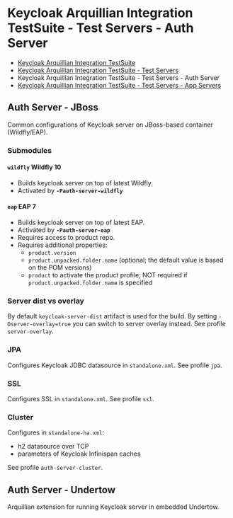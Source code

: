 # Keycloak Arquillian Integration TestSuite - Test Servers - Auth Server

- [Keycloak Arquillian Integration TestSuite](../../README.md)
- [Keycloak Arquillian Integration TestSuite - Test Servers](../README.md)
- Keycloak Arquillian Integration TestSuite - Test Servers - Auth Server
- [Keycloak Arquillian Integration TestSuite - Test Servers - App Servers](../app-server/README.md)

## Auth Server - JBoss

Common configurations of Keycloak server on JBoss-based container (Wildfly/EAP).

### Submodules

#### `wildfly` Wildfly 10
 - Builds keycloak server on top of latest Wildfly.
 - Activated by __`-Pauth-server-wildfly`__

#### `eap` EAP 7
 - Builds keycloak server on top of latest EAP.
 - Activated by __`-Pauth-server-eap`__
 - Requires access to product repo.
 - Requires additional properties:
   - `product.version`
   - `product.unpacked.folder.name` (optional; the default value is based on the POM versions)
   - `product` to activate the product profile; NOT required if `product.unpacked.folder.name` is specified

### Server dist vs overlay

By default `keycloak-server-dist` artifact is used for the build.
By setting `-Dserver-overlay=true` you can switch to server overlay instead. See profile `server-overlay`.

### JPA

Configures Keycloak JDBC datasource in `standalone.xml`. See profile `jpa`.

### SSL

Configures SSL in `standalone.xml`. See profile `ssl`.

### Cluster

Configures in `standalone-ha.xml`:
- h2 datasource over TCP
- parameters of Keycloak Infinispan caches

See profile `auth-server-cluster`.

## Auth Server - Undertow

Arquillian extension for running Keycloak server in embedded Undertow.
